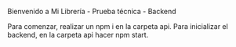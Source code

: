 Bienvenido a Mi Librería - Prueba técnica - Backend

Para comenzar, realizar un npm i  en la carpeta api.
Para inicializar el backend, en la carpeta api hacer npm start. 
